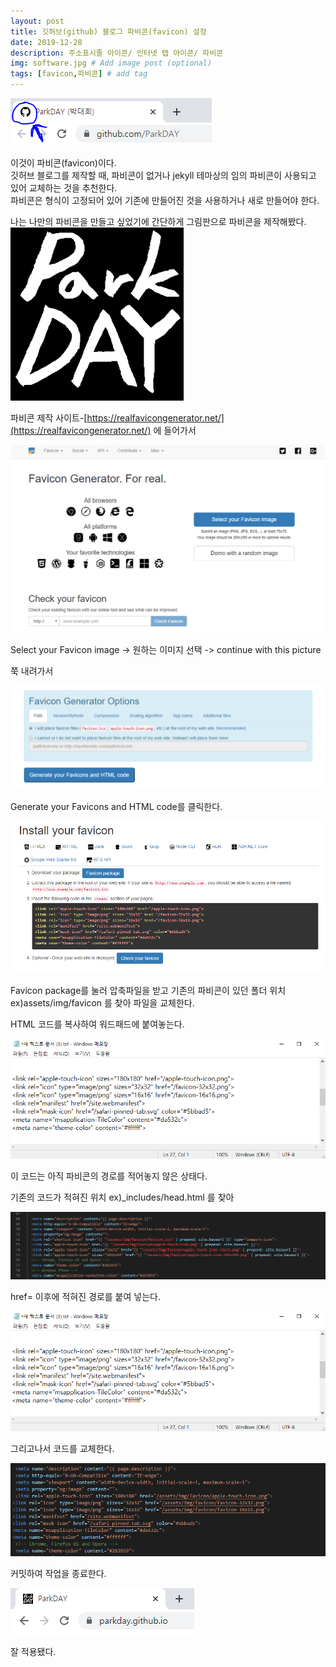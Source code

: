 ```yaml
---
layout: post
title: 깃허브(github) 블로그 파비콘(favicon) 설정
date: 2019-12-28
description: 주소표시줄 아이콘/ 인터넷 탭 아이콘/ 파비콘 
img: software.jpg # Add image post (optional)
tags: [favicon,파비콘] # add tag
---
```


![favicon-sample](/assets/img/favicon-sample.PNG)

이것이 파비콘(favicon)이다.  
깃허브 블로그를 제작할 때, 파비콘이 없거나 jekyll 테마상의 임의 파비콘이 사용되고 있어 교체하는 것을 추천한다.  
파비콘은 형식이 고정되어 있어 기존에 만들어진 것을 사용하거나 새로 만들어야 한다.  



나는 나만의 파비콘을 만들고 싶었기에 간단하게 그림판으로 파비콘을 제작해봤다.  
![a](/assets/img/parkday-black.png)  


파비콘 제작 사이트-[https://realfavicongenerator.net/](https://realfavicongenerator.net/) 에 들어가서

![t](/assets/img/favicon-page1.png)  

Select your Favicon image -> 원하는 이미지 선택 -> continue with this picture  

쭉 내려가서  

![s](/assets/img/favicon-page2.png)  

Generate your Favicons and HTML code를 클릭한다.  

![d](/assets/img/favicon-page3.png)  

Favicon package를 눌러 압축파일을 받고 기존의 파비콘이 있던 폴더 위치 ex)assets/img/favicon 를 찾아 파일을 교체한다.   

HTML 코드를 복사하여 워드패드에 붙여놓는다.   

![k](/assets/img/txt1.png)   

이 코드는 아직 파비콘의 경로를 적어놓지 않은 상태다.   

기존의 코드가 적혀진 위치  ex)_includes/head.html  를 찾아   

![k](/assets/img/vsc1.png)   

href= 이후에 적혀진 경로를 붙여 넣는다.  

![k](/assets/img/txt1.png)  

그리고나서 코드를 교체한다.

![k](/assets/img/vsc2.PNG)   


커밋하여 작업을 종료한다.



![k](/assets/img/apply-favicon.png)  

잘 적용됐다.

